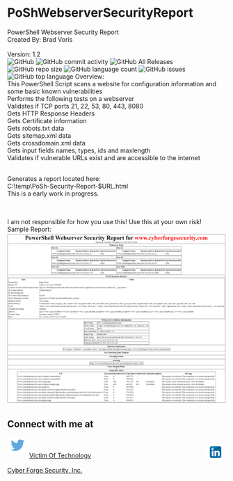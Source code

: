# PoShWebserverSecurityReport
PowerShell Webserver Security Report<br />
Created By: Brad Voris<br /><br />
Version: 1.2<br />
<img alt="GitHub" src="https://img.shields.io/github/license/bvoris/PoShWebserverSecurityReport">
<img alt="GitHub commit activity" src="https://img.shields.io/github/commit-activity/m/bvoris/PoShWebserverSecurityReport">
<img alt="GitHub All Releases" src="https://img.shields.io/github/downloads/bvoris/PoShWebserverSecurityReport/total">
<img alt="GitHub repo size" src="https://img.shields.io/github/repo-size/bvoris/PoShWebserverSecurityReport">
<img alt="GitHub language count" src="https://img.shields.io/github/languages/count/bvoris/PoShWebserverSecurityReport">
<img alt="GitHub issues" src="https://img.shields.io/github/issues/bvoris/PoShWebserverSecurityReport">
<img alt="GitHub top language" src="https://img.shields.io/github/languages/top/bvoris/PoShWebserverSecurityReport">
Overview:<br />
This PowerShell Script scans a website for configuration information and some basic known vulnerabilities<br />
Performs the following tests on a webserver<br />
Validates if TCP ports 21, 22, 53, 80, 443, 8080<br />
Gets HTTP Response Headers<br />
Gets Certificate information<br />
Gets robots.txt data<br />
Gets sitemap.xml data<br />
Gets crossdomain.xml data<br />
Gets input fields names, types, ids and maxlength<br />
Validates if vulnerable URLs exist and are accessible to the internet<br /><br />

Generates a report located here:<br />
C:\temp\PoSh-Security-Report-$URL.html<br />
This is a early work in progress.<br />


<br /><br />
I am not responsible for how you use this! Use this at your own risk!<br />
Sample Report:<br />
<IMG SRC="https://github.com/bvoris/PoShWebserverSecurityReport/blob/master/screenshot12.PNG">
<br />

## Connect with me at

<a href="https://twitter.com/HMInfoSecViking?ref_src=twsrc%5Etfw"><IMG SRC="https://github.com/bvoris/bvoris/blob/master/twitter.jpg" WIDTH=10% HEIGHT=10% ALIGN=LEFT></a>	
<a href="https://www.linkedin.com/in/brad-voris" target="_blank"><IMG SRC="https://github.com/bvoris/bvoris/blob/master/linkedin.png" WIDTH=10% HEIGHT=4% ALIGN=RIGHT></a>
<BR /> 
<A HREF="https://www.victimoftechnology.com">Victim Of Technology<A />
<BR /><BR />
<A HREF="https://www.cyberforgesecurity.com">Cyber Forge Security, Inc.<A />
